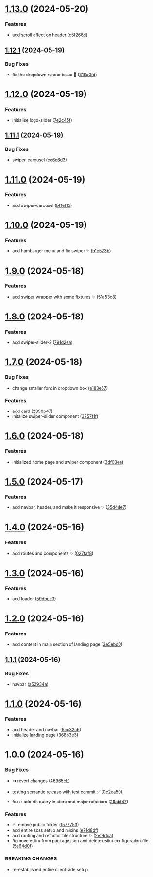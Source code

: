 # [1.13.0](https://github.com/codezeniths/Elysian/compare/v1.12.1...v1.13.0) (2024-05-20)


### Features

* add scroll effect on header ([c5f266d](https://github.com/codezeniths/Elysian/commit/c5f266dc17e9224cb465ef52d265f65be3ed986b))

## [1.12.1](https://github.com/codezeniths/Elysian/compare/v1.12.0...v1.12.1) (2024-05-19)


### Bug Fixes

* fix the dropdown render issue :bug: ([316a0fd](https://github.com/codezeniths/Elysian/commit/316a0fd35044b50a988169300654f492b4eeab25))

# [1.12.0](https://github.com/codezeniths/Elysian/compare/v1.11.1...v1.12.0) (2024-05-19)


### Features

* initialise logo-slider ([7e2c45f](https://github.com/codezeniths/Elysian/commit/7e2c45ff8977c2115d13fb0b3b1067ef8aa917b9))

## [1.11.1](https://github.com/codezeniths/Elysian/compare/v1.11.0...v1.11.1) (2024-05-19)


### Bug Fixes

* swiper-carousel ([ce6c6d3](https://github.com/codezeniths/Elysian/commit/ce6c6d3b3794416de2e49ba4d28525e9c380ae07))

# [1.11.0](https://github.com/codezeniths/Elysian/compare/v1.10.0...v1.11.0) (2024-05-19)


### Features

* add swiper-carousel ([bf1ef15](https://github.com/codezeniths/Elysian/commit/bf1ef153e0e167e904f0ba02cc77fef0a2ac822d))

# [1.10.0](https://github.com/codezeniths/Elysian/compare/v1.9.0...v1.10.0) (2024-05-19)


### Features

* add hamburger menu and fix swiper :sparkles: ([b1e523b](https://github.com/codezeniths/Elysian/commit/b1e523b81b3f3ff33ef27648f543892d215550fc))

# [1.9.0](https://github.com/codezeniths/Elysian/compare/v1.8.0...v1.9.0) (2024-05-18)


### Features

* add swiper wrapper with some fixtures :sparkles: ([51a53c8](https://github.com/codezeniths/Elysian/commit/51a53c8ff08f4d41fec49d30cb6a79a09a5cea7a))

# [1.8.0](https://github.com/codezeniths/Elysian/compare/v1.7.0...v1.8.0) (2024-05-18)


### Features

* add swiper-slider-2 ([791d2ea](https://github.com/codezeniths/Elysian/commit/791d2eaaa98b1a11d03d39f7a69c1f7b871aefaa))

# [1.7.0](https://github.com/codezeniths/Elysian/compare/v1.6.0...v1.7.0) (2024-05-18)


### Bug Fixes

* change smaller font in dropdown box ([e183e57](https://github.com/codezeniths/Elysian/commit/e183e574da0fc8018dabb37a224a5388ffa12c00))


### Features

* add card ([2390b47](https://github.com/codezeniths/Elysian/commit/2390b475f0fc14e3333e53594f35ca6c65b44c6e))
* initalize swiper-slider component ([3257f1f](https://github.com/codezeniths/Elysian/commit/3257f1f841d09a2c1af6b27fa8380f4003201d29))

# [1.6.0](https://github.com/codezeniths/Elysian/compare/v1.5.0...v1.6.0) (2024-05-18)


### Features

* initialized home page and swiper component ([3df03ea](https://github.com/codezeniths/Elysian/commit/3df03ea3f79eaf70ef63ece4dfc389eb5cac2955))

# [1.5.0](https://github.com/codezeniths/Elysian/compare/v1.4.0...v1.5.0) (2024-05-17)


### Features

* add navbar, header, and make it responsive :sparkles: ([35d4de7](https://github.com/codezeniths/Elysian/commit/35d4de755042652ed0d485f10200a8c03d1ac624))

# [1.4.0](https://github.com/codezeniths/Elysian/compare/v1.3.0...v1.4.0) (2024-05-16)


### Features

* add routes and components :sparkles: ([027faf8](https://github.com/codezeniths/Elysian/commit/027faf86fec6a0a7aab09852b8e5bdd706b71539))

# [1.3.0](https://github.com/codezeniths/Elysian/compare/v1.2.0...v1.3.0) (2024-05-16)


### Features

* add loader ([59dbce3](https://github.com/codezeniths/Elysian/commit/59dbce390ad0e481769cdd527802ce0d4e1964b2))

# [1.2.0](https://github.com/codezeniths/Elysian/compare/v1.1.1...v1.2.0) (2024-05-16)


### Features

* add content in main section of landing page ([3e5ebd0](https://github.com/codezeniths/Elysian/commit/3e5ebd042238fff41b8a59a3fb2d257b6f6cdbc3))

## [1.1.1](https://github.com/codezeniths/Elysian/compare/v1.1.0...v1.1.1) (2024-05-16)


### Bug Fixes

* navbar ([a52934a](https://github.com/codezeniths/Elysian/commit/a52934ac024f530bd0bc9af3c7e1e0aac38b61f1))

# [1.1.0](https://github.com/codezeniths/Elysian/compare/v1.0.0...v1.1.0) (2024-05-16)


### Features

* add header and navbar ([6cc32c6](https://github.com/codezeniths/Elysian/commit/6cc32c611245fb22c2d2e36465b6441646278dc5))
* initialize landing page ([368b3e3](https://github.com/codezeniths/Elysian/commit/368b3e32aad3b2c1380da0de59ef62e796612bf7))

# 1.0.0 (2024-05-16)


### Bug Fixes

* :rewind: revert changes ([46965cb](https://github.com/codezeniths/Elysian/commit/46965cbb67043bcae0c1099b02049ad98e1fd18c))
* testing semantic release with test commit :white_check_mark: ([0c2ea50](https://github.com/codezeniths/Elysian/commit/0c2ea5089eb697ea37185d2538c745b3bf366992))


* feat : add rtk query in store and major refactors ([26abf47](https://github.com/codezeniths/Elysian/commit/26abf47248d82b46f106b05c6f11c79942db4694))


### Features

* :fire: remove public folder ([f572753](https://github.com/codezeniths/Elysian/commit/f5727536617eea8dcac87a5f06b2208066c2a736))
* add entire scss setup and mixins ([e71d8df](https://github.com/codezeniths/Elysian/commit/e71d8df8096a7b88e1c7a465d176e6f281b915f4))
* add routing and refactor file structure :sparkles: ([2ef9dca](https://github.com/codezeniths/Elysian/commit/2ef9dca82189f6c462a0648b669ead1dd33e29f8))
* Remove eslint from package.json and delete eslint configuration file ([5e64d0f](https://github.com/codezeniths/Elysian/commit/5e64d0fc0d9846cd815d42a338b0a45aa6ead422))


### BREAKING CHANGES

* re-established entire client side setup
